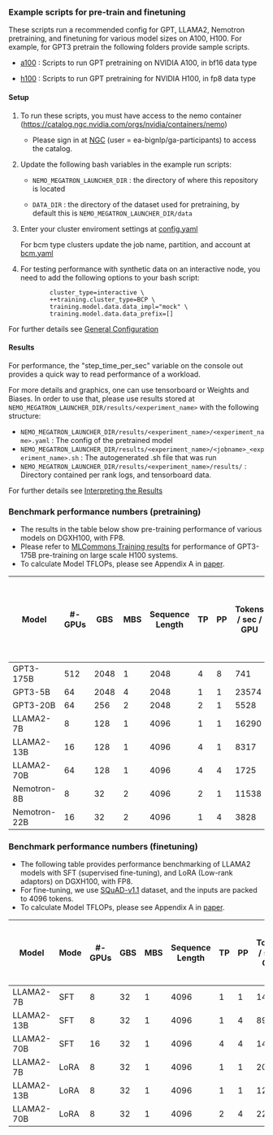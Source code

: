 ### Example scripts for pre-train and finetuning 
These scripts run a recommended config for GPT, LLAMA2, Nemotron pretraining, and finetuning for various model sizes on A100, H100. For example, for GPT3 pretrain the following folders provide sample scripts.

- [a100](https://github.com/NVIDIA/NeMo-Megatron-Launcher/tree/master/examples/training/gpt/a100)
: Scripts to run GPT pretraining on NVIDIA A100, in bf16 data type

- [h100](https://github.com/NVIDIA/NeMo-Megatron-Launcher/tree/master/examples/training/gpt/h100)
: Scripts to run GPT pretraining for NVIDIA H100, in fp8 data type

#### Setup
1. To run these scripts, you must have access to the nemo container (https://catalog.ngc.nvidia.com/orgs/nvidia/containers/nemo)
     - Please sign in at [NGC](https://ngc.nvidia.com/signin) (user = ea-bignlp/ga-participants) to access the catalog.
       
2. Update the following bash variables in the example run scripts:
     - ``` NEMO_MEGATRON_LAUNCHER_DIR ``` : the directory of where this repository is located

     - ``` DATA_DIR ``` : the directory of the dataset used for pretraining, by default this is ``` NEMO_MEGATRON_LAUNCHER_DIR/data ```

3. Enter your cluster enviroment settings at 
  [config.yaml](https://github.com/NVIDIA/NeMo-Megatron-Launcher/blob/master/launcher_scripts/conf/config.yaml)
    
    For bcm type clusters update the job name, partition, and account at [bcm.yaml]( https://github.com/NVIDIA/NeMo-Megatron-Launcher/blob/master/launcher_scripts/conf/cluster/bcm.yaml)

4. For testing performance with synthetic data on an interactive node, you need to add the following options to your bash script:
    ```
            cluster_type=interactive \
            ++training.cluster_type=BCP \
            training.model.data.data_impl="mock" \
            training.model.data.data_prefix=[]
    ```
    
For further details see [General Configuration](https://docs.nvidia.com/nemo-framework/user-guide/latest/modelguide/usingautoconfigurator.html#general-configuration) 

#### Results
For performance, the "step_time_per_sec" variable on the console out provides a quick way to read performance of a workload.

For more details and graphics, one can use tensorboard or Weights and Biases. In order to use that, please use results stored at ``` NEMO_MEGATRON_LAUNCHER_DIR/results/<experiment_name> ``` with the following structure:

- ``` NEMO_MEGATRON_LAUNCHER_DIR/results/<experiment_name>/<experiment_name>.yaml ``` : The config of the pretrained model
- ``` NEMO_MEGATRON_LAUNCHER_DIR/results/<experiment_name>/<jobname>_<experiment_name>.sh ``` : The autogenerated .sh file that was run
- ``` NEMO_MEGATRON_LAUNCHER_DIR/results/<experiment_name>/results/ ``` : Directory contained per rank logs, and tensorboard data.

For further details see [Interpreting the Results](https://docs.nvidia.com/nemo-framework/user-guide/latest/modelguide/usingautoconfigurator.html#interpreting-the-results) 

### Benchmark performance numbers (pretraining)

- The results in the table below show pre-training performance of various models on DGXH100, with FP8.
- Please refer to [MLCommons Training results](https://mlcommons.org/benchmarks/training/) for performance of GPT3-175B pre-training on large scale H100 systems. 
- To calculate Model TFLOPs, please see Appendix A in [paper](https://arxiv.org/pdf/2205.05198.pdf).
  
  
| Model | #-GPUs | GBS | MBS | Sequence <br> Length | TP | PP | Tokens <br>/ sec / GPU | Model TFLOP <br> / sec / GPU | Est. time to train <br> in days <br> (1T tokens, 1K GPUs) |
| ---      | ---      |----   |----   | ---      |----   | ---      | ---      | ---     | ---     |
| GPT3-175B    | 512 | 2048 | 1 | 2048 | 4 | 8 | 741 |  [797*](https://developer.nvidia.com/blog/setting-new-records-at-data-center-scale-using-nvidia-h100-gpus-and-quantum-2-infiniband/) | 15.3  |
| GPT3-5B       | 64 | 2048 | 4 | 2048 | 1 | 1 | 23574 | 746 | 0.5  |
| GPT3-20B      | 64 | 256  | 2 | 2048 | 2 | 1 | 5528 | 708 | 2.0  |
| LLAMA2-7B     | 8  | 128  | 1 | 4096 | 1 | 1 | 16290 | 751 | 0.7  |
| LLAMA2-13B    | 16 | 128  | 1 | 4096 | 4 | 1 | 8317 | 725 | 1.4  |
| LLAMA2-70B    | 64 | 128  | 1 | 4096 | 4 | 4 | 1725 | 767 | 6.6  |
| Nemotron-8B   | 8  | 32   | 2 | 4096 | 2 | 1 | 11538 | 593 | 1.0  |
| Nemotron-22B  | 16 | 32   | 2 | 4096 | 1 | 4 | 3828 | 499 | 3.0  |


### Benchmark performance numbers (finetuning)

- The following table provides performance benchmarking of LLAMA2 models with SFT (supervised fine-tuning), and LoRA (Low-rank adaptors) on DGXH100, with FP8.
- For fine-tuning, we use [SQuAD-v1.1](https://rajpurkar.github.io/SQuAD-explorer/) dataset, and the inputs are packed to 4096 tokens.
- To calculate Model TFLOPs, please see Appendix A in [paper](https://arxiv.org/pdf/2205.05198.pdf).


| Model | Mode | #-GPUs | GBS | MBS | Sequence <br> Length | TP | PP | Tokens <br>/ sec / GPU | Model TFLOP <br> / sec / GPU | Est. time to <br> complete in mins <br> (10M tokens) |
| ---     | ---      |----   | ---      |----   | ---      |----   | ---      | ---      | ---     | ---     |
| LLAMA2-7B  | SFT   | 8  | 32 | 1 | 4096 | 1 | 1 | 14761 | 591 | 1.4 |
| LLAMA2-13B | SFT   | 8  | 32 | 1 | 4096 | 1 | 4 | 8989  | 698 | 2.3 |
| LLAMA2-70B | SFT   | 16 | 32 | 1 | 4096 | 4 | 4 | 1470  | 609 | 7.1 |
| LLAMA2-7B  | LoRA  | 8  | 32 | 1 | 4096 | 1 | 1 | 20750 | 556 | 1.0 |
| LLAMA2-13B | LoRA  | 8  | 32 | 1 | 4096 | 1 | 1 | 12584 | 654 | 1.7 |
| LLAMA2-70B | LoRA  | 8  | 32 | 1 | 4096 | 2 | 4 | 2279  | 631 | 9.1 |

